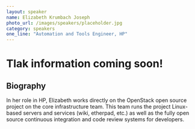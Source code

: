 ```yaml
---
layout: speaker
name: Elizabeth Krumbach Joseph
photo_url: /images/speakers/placeholder.jpg
category: speakers
one_line: "Automation and Tools Engineer, HP"
---
```

# Tlak information coming soon!

## Biography

In her role in HP, Elizabeth works directly on the
OpenStack open source project on the core infrastructure team. This
team runs the project Linux-based servers and services (wiki,
etherpad, etc.) as well as the fully open source continuous
integration and code review systems for developers.
